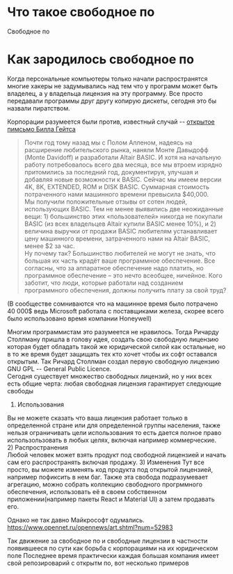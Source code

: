 # Что такое свободное по
Свободное по 

# Как зародилось свободное по

Когда персональные компьютеры только начали распространятся многие хакеры не задумывались над тем что у программ может быть владелец, а у владельца лицензия на эту программу. Все просто передавали программы друг другу копирую дискеты, сегодня это бы назвали пиратством. 

Корпорации разумеется были против, известный случай -- [открытое пимсьмо Билла Гейтса](https://ru.wikipedia.org/wiki/%D0%9E%D1%82%D0%BA%D1%80%D1%8B%D1%82%D0%BE%D0%B5_%D0%BF%D0%B8%D1%81%D1%8C%D0%BC%D0%BE_%D0%BB%D1%8E%D0%B1%D0%B8%D1%82%D0%B5%D0%BB%D1%8F%D0%BC)
>Почти год тому назад мы с Полом Алленом, надеясь на расширение любительского рынка, наняли Монте Давыдофф (Monte Davidoff) и разработали Altair BASIC. И хотя на начальную работу потребовалось всего два месяца, все мы втроем изрядно притомились за последний год, документируя, улучшая и добавляя новые возможности к BASIC. Сейчас мы имеем версии 4K, 8K, EXTENDED, ROM и DISK BASIC. Суммарная стоимость потраченного нами машинного времени превысила $40,000.   
>Мы получили положительные отзывы от сотен людей, использующих BASIC. Тем не менее выявились две неожиданные вещи: 1) большинство этих «пользователей» никогда не покупали BASIC (из всех владельцев Altair купили BASIC менее 10%), и 2) величина выручки от продажи BASIC любителям устанавливает цену машинного времени, затраченного нами на Altair BASIC, менее $2 за час.   
>Ну почему так? Большинство любителей не могут не знать, что большая их часть крадёт ваше программное обеспечение. Все согласны, что за аппаратное обеспечение надо платить, но программное обеспечение – это нечто всеобщее, ничейное. Кого заботит, что люди, которые работали над созданием программного обеспечения, должны получить плату за свой труд?

(В сообществе сомниваются что на машинное время было потрачено 40 000$ ведь Microsoft работала с поставщиками железа, скорее всего было использовано время компании Honeywell)


Многим программистам это разумеется не нравилось. Тогда Ричарду Столлману пришла в голову идея, создать свою свободную лицензию которая будет обладать такой же юридической силой как остальные, но в то же время будет защищать тех кто хочет чтобы их софт оставался открытым. Так Ричард Столлман создал первую свободную лицензию GNU GPL -- General Public Licence.  
Сегодня существует множество свободных лицензий, но у них всех есть общие черта: любая свободная лицензия гарантирует следующие свободы
1) Использования

Вы не можете сказать что ваша лицензия работает только в определенной стране или для определенной группы населения, также нельзя ограничивать цели использования то есть дается полное право использользовать в любых целях, включая например коммерческие.  
2) Распространения  
Любой человек может взять продукт под свободной лицензией и начать сам его распространять включая продажу. 
3) Изменения
Тут все просто, вы можете изменять код продукта под открытой лицензией, например пофиксить в нем баг. Также эта свобода подразумевает агрегацию, можно собрать коллекцию свободного прогрммного обеспечения, использовать её в своем собственном приложении(например пакеты React и Material UI) а затем продавать его.




Однако не так давно Майкрософт одумались. https://www.opennet.ru/opennews/art.shtml?num=52983  

Так движение за свободное по и свободные лицензии в частности  появившееся по сути как борьба с корпорациями на их юридическом поле 
Последнее время практически каждая большая компания имеет свой репозироварий с открытм по, вот несколько примеров


